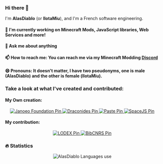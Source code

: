 ### Hi there 👋

I'm **AlasDiablo** (or **lIotaMiu**), and I'm a French software engineering.

#### 🔭 I'm currently working on Minecraft Mods, JavaScript libraries, Web Services and more!

#### 💬 Ask me about anything

#### 📫 How to reach me: You can reach me via my Minecraft Modding [Discord](https://discord.gg/KkzqnzA)

#### 😄 Pronouns: It doesn't matter, I have two pseudonyms, one is male (AlasDiablo) and the other is female (lIotaMiu).

### Take a look at what I've created and contributed:

#### My Own creation:

<p align="center">
    <a href="https://github.com/Janoeo/Foundation" target="_blank">
        <img src="https://github-readme-stats.vercel.app/api/pin/?username=Janoeo&repo=Foundation" alt="Janoeo Foundation Pin"/>
    </a>
    <a href="https://github.com/AlasDiablo/draconides" target="_blank">
        <img src="https://github-readme-stats.vercel.app/api/pin/?username=AlasDiablo&repo=draconides" alt="Draconides Pin"/>
    </a>
    <a href="https://github.com/AlasDiablo/Paste" target="_blank">
        <img src="https://github-readme-stats.vercel.app/api/pin/?username=AlasDiablo&repo=Paste" alt="Paste Pin"/>
    </a>
    <a href="https://github.com/AlasDiablo/SpaceJS" target="_blank">
        <img src="https://github-readme-stats.vercel.app/api/pin/?username=AlasDiablo&repo=SpaceJS" alt="SpaceJS Pin"/>
    </a>
</p>

#### My contribution:

<p align="center">
    <a href="https://github.com/Inist-CNRS/lodex" target="_blank">
        <img src="https://github-readme-stats.vercel.app/api/pin/?username=Inist-CNRS&repo=lodex" alt="LODEX Pin"/>
    </a>
    <a href="https://github.com/BibCnrs/bibcnrs-front" target="_blank">
        <img src="https://github-readme-stats.vercel.app/api/pin/?username=BibCnrs&repo=bibcnrs-front" alt="BibCNRS Pin"/>
    </a>
</p>

### 🔥 Statistics

<p align="center">
    <img src="https://github-readme-stats.vercel.app/api/top-langs/?username=AlasDiablo&layout=compact&langs_count=128" alt="AlasDiablo Languages use"/>
</p>

<!--
**AlasDiablo/AlasDiablo** is a ✨ _special_ ✨ repository because its `README.md` (this file) appears on your GitHub profile.

Here are some ideas to get you started:

- 🔭 I’m currently working on ...
- 🌱 I’m currently learning ...
- 👯 I’m looking to collaborate on ...
- 🤔 I’m looking for help with ...
- 💬 Ask me about ...
- 📫 How to reach me: ...
- 😄 Pronouns: ...
- ⚡ Fun fact: ...
-->
